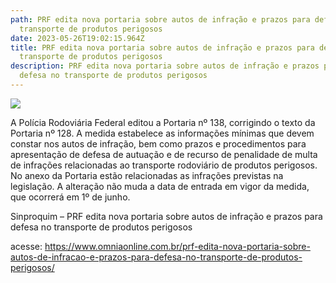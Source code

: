 ```yaml
---
path: PRF edita nova portaria sobre autos de infração e prazos para defesa no
  transporte de produtos perigosos
date: 2023-05-26T19:02:15.964Z
title: PRF edita nova portaria sobre autos de infração e prazos para defesa no
  transporte de produtos perigosos
description: PRF edita nova portaria sobre autos de infração e prazos para
  defesa no transporte de produtos perigosos
---
```

<!--StartFragment-->

![](https://www.omniaonline.com.br/wp-content/uploads/2023/05/Site-Linkedlin-Facebook-3-6.png)

A Polícia Rodoviária Federal editou a Portaria nº 138, corrigindo o texto da Portaria nº 128. A medida estabelece as informações mínimas que devem constar nos autos de infração, bem como prazos e procedimentos para apresentação de defesa de autuação e de recurso de penalidade de multa de infrações relacionadas ao transporte rodoviário de produtos perigosos. No anexo da Portaria estão relacionadas as infrações previstas na legislação. A alteração não muda a data de entrada em vigor da medida, que ocorrerá em 1º de junho.

Sinproquim – PRF edita nova portaria sobre autos de infração e prazos para defesa no transporte de produtos perigosos

acesse: https://www.omniaonline.com.br/prf-edita-nova-portaria-sobre-autos-de-infracao-e-prazos-para-defesa-no-transporte-de-produtos-perigosos/

<!--EndFragment-->